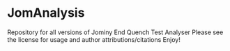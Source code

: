 # JomAnalysis
Repository for all versions of Jominy End Quench Test Analyser
Please see the license for usage and author attributions/citations
Enjoy!
